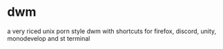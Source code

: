 # dwm

a very riced unix porn style dwm
with shortcuts for firefox, discord, unity, monodevelop and st terminal
